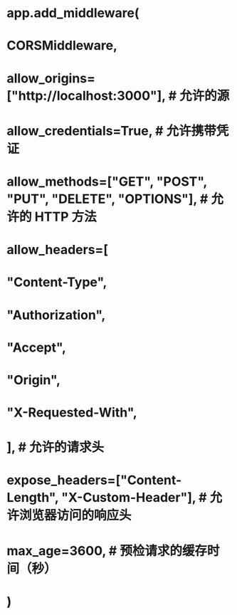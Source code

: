 # app.add_middleware(
#     CORSMiddleware,
#     allow_origins=["http://localhost:3000"],  # 允许的源
#     allow_credentials=True,  # 允许携带凭证
#     allow_methods=["GET", "POST", "PUT", "DELETE", "OPTIONS"],  # 允许的 HTTP 方法
#     allow_headers=[
#         "Content-Type",
#         "Authorization",
#         "Accept",
#         "Origin",
#         "X-Requested-With",
#     ],  # 允许的请求头
#     expose_headers=["Content-Length", "X-Custom-Header"],  # 允许浏览器访问的响应头
#     max_age=3600,  # 预检请求的缓存时间（秒）
# )
